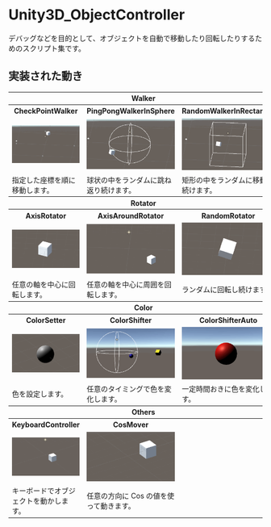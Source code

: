 # Unity3D_ObjectController

デバッグなどを目的として、オブジェクトを自動で移動したり回転したりするためのスクリプト集です。

## 実装された動き

<table>
<th colspan="3">Walker</th>
<tr>
<th>CheckPointWalker</th>
<th>PingPongWalkerInSphere</th>
<th>RandomWalkerInRectangle</th>
</tr>
<tr>
<td><img src="https://github.com/XJINE/Unity3D_ObjectController/blob/master/Screenshot/screenshot_checkpointwalker.gif"></td>
<td><img src="https://github.com/XJINE/Unity3D_ObjectController/blob/master/Screenshot/screenshot_pingpongwalkerinsphere.gif"></td>
<td><img src="https://github.com/XJINE/Unity3D_ObjectController/blob/master/Screenshot/screenshot_randomwalkerinrectangle.gif"></td>
</tr>
<tr>
<td>指定した座標を順に移動します。</td>
<td>球状の中をランダムに跳ね返り続けます。</td>
<td>矩形の中をランダムに移動し続けます。</td>
</tr>

<th colspan="3">Rotator</th>
<tr>
<th>AxisRotator</th>
<th>AxisAroundRotator</th>
<th>RandomRotator</th>
</tr>
<tr>
<td><img src="https://github.com/XJINE/Unity3D_ObjectController/blob/master/Screenshot/screenshot_axisrotator.gif"></td>
<td><img src="https://github.com/XJINE/Unity3D_ObjectController/blob/master/Screenshot/screenshot_axisaroundrotator.gif"></td>
<td><img src="https://github.com/XJINE/Unity3D_ObjectController/blob/master/Screenshot/screenshot_randomrotator.gif"></td>
</tr>
<tr>
<td>任意の軸を中心に回転します。</td>
<td>任意の軸を中心に周囲を回転します。</td>
<td>ランダムに回転し続けます。</td>
</tr>

<th colspan="3">Color</th>
<tr>
<th>ColorSetter</th>
<th>ColorShifter</th>
<th>ColorShifterAuto</th>
</tr>
<tr>
<td><img src="https://github.com/XJINE/Unity3D_ObjectController/blob/master/Screenshot/screenshot_colorsetter.gif"></td>
<td><img src="https://github.com/XJINE/Unity3D_ObjectController/blob/master/Screenshot/screenshot_colorshifter.gif"></td>
<td><img src="https://github.com/XJINE/Unity3D_ObjectController/blob/master/Screenshot/screenshot_colorshifterauto.gif"></td>
</tr>
<tr>
<td>色を設定します。</td>
<td>任意のタイミングで色を変化します。</td>
<td>一定時間おきに色を変化します。</td>
</tr>

<th colspan="3">Others</th>
<tr>
<th>KeyboardController</th>
<th>CosMover</th>
<th></th>
</tr>
<tr>
<td><img src="https://github.com/XJINE/Unity3D_ObjectController/blob/master/Screenshot/screenshot_keyboardcontroller.gif"></td>
<td><img src="https://github.com/XJINE/Unity3D_ObjectController/blob/master/Screenshot/screenshot_cosmover.gif"></td>
<td></td>
</tr>
<tr>
<td>キーボードでオブジェクトを動かします。</td>
<td>任意の方向に Cos の値を使って動きます。</td>
<td></td>
</tr>
</table>
